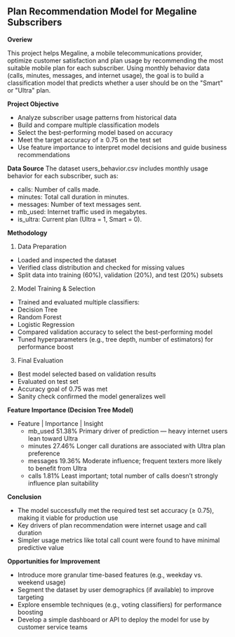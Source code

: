 ## Plan Recommendation Model for Megaline Subscribers

**Overiew**

This project helps Megaline, a mobile telecommunications provider, optimize customer satisfaction and plan usage by recommending the most suitable mobile plan for each subscriber. Using monthly behavior data (calls, minutes, messages, and internet usage), the goal is to build a classification model that predicts whether a user should be on the "Smart" or "Ultra" plan.

**Project Objective**
- Analyze subscriber usage patterns from historical data
- Build and compare multiple classification models
- Select the best-performing model based on accuracy
- Meet the target accuracy of ≥ 0.75 on the test set
- Use feature importance to interpret model decisions and guide business recommendations

**Data Source**
The dataset users_behavior.csv includes monthly usage behavior for each subscriber, such as:
- calls: Number of calls made.
- minutes: Total call duration in minutes.
- messages: Number of text messages sent.
- mb_used: Internet traffic used in megabytes.
- is_ultra: Current plan (Ultra = 1, Smart = 0).

**Methodology**
1. Data Preparation
- Loaded and inspected the dataset
- Verified class distribution and checked for missing values
- Split data into training (60%), validation (20%), and test (20%) subsets
2. Model Training & Selection
- Trained and evaluated multiple classifiers:
- Decision Tree
- Random Forest
- Logistic Regression
- Compared validation accuracy to select the best-performing model
- Tuned hyperparameters (e.g., tree depth, number of estimators) for performance boost
3. Final Evaluation
- Best model selected based on validation results
- Evaluated on test set
- Accuracy goal of 0.75 was met
- Sanity check confirmed the model generalizes well

**Feature Importance (Decision Tree Model)**
- Feature |	Importance |	Insight
  - mb_used	51.38%	Primary driver of prediction — heavy internet users lean toward Ultra
  - minutes	27.46%	Longer call durations are associated with Ultra plan preference
  - messages	19.36%	Moderate influence; frequent texters more likely to benefit from Ultra
  - calls	1.81%	Least important; total number of calls doesn’t strongly influence plan suitability

**Conclusion**
- The model successfully met the required test set accuracy (≥ 0.75), making it viable for production use
- Key drivers of plan recommendation were internet usage and call duration
- Simpler usage metrics like total call count were found to have minimal predictive value

**Opportunities for Improvement**
- Introduce more granular time-based features (e.g., weekday vs. weekend usage)
- Segment the dataset by user demographics (if available) to improve targeting
- Explore ensemble techniques (e.g., voting classifiers) for performance boosting
- Develop a simple dashboard or API to deploy the model for use by customer service teams
